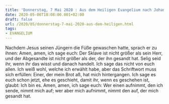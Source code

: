 ```yaml
---
title: 'Donnerstag, 7 Mai 2020 : Aus dem Heiligen Evangelium nach Johannes - Joh 13,16-20.'
date: 2020-05-06T18:08:00.001+02:00
draft: false
url: /2020/05/donnerstag-7-mai-2020-aus-dem-heiligen.html
tags: 
- EVANGELIUM
---
```


Nachdem Jesus seinen Jüngern die Füße gewaschen hatte, sprach er zu ihnen: Amen, amen, ich sage euch: Der Sklave ist nicht größer als sein Herr, und der Abgesandte ist nicht größer als der, der ihn gesandt hat. Selig seid ihr, wenn ihr das wisst und danach handelt. Ich sage das nicht von euch allen. Ich weiß wohl, welche ich erwählt habe, aber das Schriftwort muss sich erfüllen: Einer, der mein Brot aß, hat mich hintergangen. Ich sage es euch schon jetzt, ehe es geschieht, damit ihr, wenn es geschehen ist, glaubt: Ich bin es. Amen, amen, ich sage euch: Wer einen aufnimmt, den ich sende, nimmt mich auf; wer aber mich aufnimmt, nimmt den auf, der mich gesandt hat.